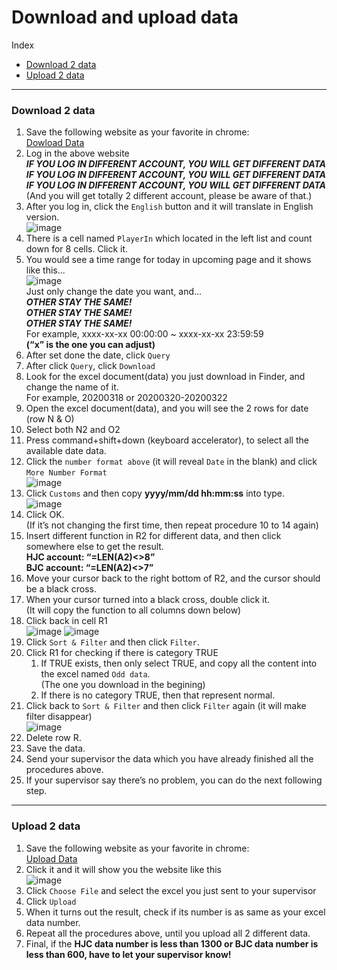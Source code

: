 # Download and upload data
  
Index
- [Download 2 data](#Download_2_data)
- [Upload 2 data](#Upload_2_data)
  
---
### Download 2 data
1. Save the following website as your favorite in chrome:   
[Dowload Data](https://www.dsdfpay.com/html/admin/index.html?1582709924718 "Dowload Data")
1. Log in the above website  
***IF YOU LOG IN DIFFERENT ACCOUNT, YOU WILL GET DIFFERENT DATA  
IF YOU LOG IN DIFFERENT ACCOUNT, YOU WILL GET DIFFERENT DATA  
IF YOU LOG IN DIFFERENT ACCOUNT, YOU WILL GET DIFFERENT DATA***  
(And you will get totally 2 different account, please be aware of that.)  
1. After you log in, click the `English` button and it will translate in English version.  
![image](https://user-images.githubusercontent.com/62477687/77276620-1b0fdb00-6cf6-11ea-9636-7da96c7284f5.png "Change Language")
1. There is a cell named `PlayerIn` which located in the left list and count down for 8 cells. Click it.
1. You would see a time range for today in upcoming page and it shows like this...  
![image](https://user-images.githubusercontent.com/62477687/77276757-5dd1b300-6cf6-11ea-8a07-1bb9dfb6f2ff.png "Change Time Range")  
Just only change the date you want, and...  
***OTHER STAY THE SAME!  
OTHER STAY THE SAME!  
OTHER STAY THE SAME!***  
For example, xxxx-xx-xx 00:00:00 ~ xxxx-xx-xx 23:59:59  
**(“x” is the one you can adjust)**
1. After set done the date, click `Query`
1. After click `Query`, click `Download` 
1. Look for the excel document(data) you just download in Finder, and change the name of it.  
For example, 20200318 or 20200320-20200322
1. Open the excel document(data), and you will see the 2 rows for date (row N & O)
1. Select both N2 and O2
1. Press command+shift+down (keyboard accelerator), to select all the available date data.
1. Click the `number format above` (it will reveal `Date` in the blank) and click `More Number Format`  
![image](https://user-images.githubusercontent.com/62477687/77277392-c2d9d880-6cf7-11ea-99dc-40a38e462cc7.png)
1. Click `Customs` and then copy **yyyy/mm/dd hh:mm:ss** into type.  
![image](https://user-images.githubusercontent.com/62477687/77277266-7ee6d380-6cf7-11ea-9d45-858a03c55f60.png)
1. Click OK.  
(If it’s not changing the first time, then repeat procedure 10 to 14 again)
1. Insert different function in R2 for different data, and then click somewhere else to get the result.  
**HJC account: “=LEN(A2)<>8”  
BJC account: “=LEN(A2)<>7”**  
1. Move your cursor back to the right bottom of R2, and the cursor should be a black cross.
1. When your cursor turned into a black cross, double click it.  
(It will copy the function to all columns down below)
1. Click back in cell R1  
![image](https://user-images.githubusercontent.com/62477687/77277444-e43ac480-6cf7-11ea-8be7-58a6952502c6.png)
![image](https://user-images.githubusercontent.com/62477687/77277455-ec92ff80-6cf7-11ea-82c2-8f7148c4c8ac.png)
1. Click `Sort & Filter` and then click `Filter`.
1. Click R1 for checking if there is category TRUE
   1. If TRUE exists, then only select TRUE, and copy all the content into the excel named `Odd data`.  
   (The one you download in the begining)
   1. If there is no category TRUE, then that represent normal.
1. Click back to `Sort & Filter` and then click `Filter` again (it will make filter disappear)  
![image](https://user-images.githubusercontent.com/62477687/77277725-8c508d80-6cf8-11ea-98d6-4d29403becd2.png)
1. Delete row R.
1. Save the data.
1. Send your supervisor the data which you have already finished all the procedures above.
1. If your supervisor say there’s no problem, you can do the next following step.  
  
---
### Upload 2 data
1. Save the following website as your favorite in chrome:   
[Upload Data](http://financial-analysis.rubyxgem.com/?locale=en "Upload Data")
1. Click it and it will show you the website like this  
![image](https://user-images.githubusercontent.com/62477687/77278103-71324d80-6cf9-11ea-9d2d-de881a271e38.png)
1. Click `Choose File` and select the excel you just sent to your supervisor
1. Click `Upload`
1. When it turns out the result, check if its number is as same as your excel data number.
1. Repeat all the procedures above, until you upload all 2 different data.
1. Final, if the **HJC data number is less than 1300 or BJC data number is less than 600, have to let your supervisor know!**







